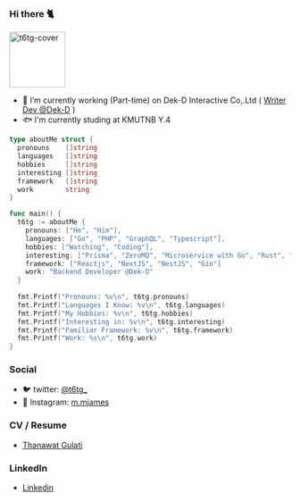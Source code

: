 ### Hi there 🐈

<img width="100" src="https://walfiegif.files.wordpress.com/2020/12/out-transparent-2.gif"  loading="lazy" alt="t6tg-cover" />

<!-- <img width="500" src="https://thumbs.gfycat.com/BasicDamagedBoto-size_restricted.gif" loading="lazy" alt="t6tg-cover" /> -->

- 🔭 I’m currently working (Part-time) on Dek-D Interactive Co,.Ltd ( [Writer Dev @Dek-D](https://novel.dek-d.com) )
- 🐟 I'm currently studing at KMUTNB Y.4

```go
type aboutMe struct {
  pronouns    []string
  languages   []string
  hobbies     []string
  interesting []string
  framework   []string
  work        string
}

func main() {
  t6tg := aboutMe {
    pronouns: ["He", "Him"],
    languages: ["Go", "PHP", "GraphQL", "Typescript"],
    hobbies: ["Watching", "Coding"],
    interesting: ["Prisma", "ZeroMQ", "Microservice with Go", "Rust", "Flutter"]
    framework: ["Reactjs", "NextJS", "NestJS", "Gin"]
    work: "Backend Developer @Dek-D"
  }
  
  fmt.Printf("Pronouns: %v\n", t6tg.pronouns)
  fmt.Printf("Languages I Know: %v\n", t6tg.languages)
  fmt.Printf("My Hobbies: %v\n", t6tg.hobbies)
  fmt.Printf("Interesting in: %v\n", t6tg.interesting)
  fmt.Printf("Familiar Framework: %v\n", t6tg.framework)
  fmt.Printf("Work: %s\n", t6tg.work)
}
```

### Social 
- 🐦 twitter: [@t6tg_](https://twitter.com/t6tg_)
- 🌸 Instagram: [m.mjames](https://instagram.com/m.mjames)

### CV / Resume
- [Thanawat Gulati](https://to.t6tg.com/resume)

### LinkedIn
- [Linkedin](https://linkedin.com/in/thanawatgulati)
